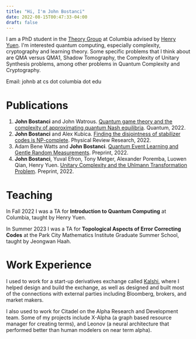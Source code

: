 ```yaml
---
title: "Hi, I'm John Bostanci"
date: 2022-08-15T00:47:33-04:00
draft: false
---
```

I am a PhD student in the [Theory Group](https://theory.cs.columbia.edu/) at Columbia advised by [Henry Yuen](https://henryyuen.net/).  I'm interested quantum computing, especially complexity, cryptography and learning theory.  Some specific problems that I think about are QMA versus QMA1, Shadow Tomography, the Complexity of Unitary Synthesis problems, among other problems in Quantum Complexity and Cryptography. 

Email: johnb at cs dot columbia dot edu

# Publications
1. __John Bostanci__ and John Watrous. [Quantum game theory and the complexity of approximating quantum Nash equilibria](https://arxiv.org/abs/2102.00512). Quantum, 2022.
2. __John Bostanci__ and Alex Kubica. [Finding the disjointness of stabilizer codes is NP-complete](https://arxiv.org/abs/2108.04738). Physical Review Research, 2022.
3. Adam Bene Watts and __John Bostanci__. [Quantum Event Learning and Gentle Random Measurements](https://arxiv.org/abs/2210.09155).  Preprint, 2022.
4. __John Bostanci__, Yuval Efron, Tony Metger, Alexander Poremba, Luowen Qian, Henry Yuen. [Unitary Complexity and the Uhlmann Transformation Problem](https://arxiv.org/abs/2306.13073). Preprint, 2022.

# Teaching
In Fall 2022 I was a TA for __Introduction to Quantum Computing__ at Columbia, taught by Henry Yuen.

In Summer 2023 I was a TA for __Topological Aspects of Error Correcting Codes__ at the Park City Mathematics Institute Graduate Summer School, taught by Jeongwan Haah. 

# Work Experience
I used to work for a start-up derivatives exchange called [Kalshi](https://kalshi.com/), where I helped design and build the exchange, as well as designed and built most of the connections with external parties including Bloomberg, brokers, and market makers.   

I also used to work for Citadel on the Alpha Research and Development team.  Some of my projects include X-Alpha (a graph based resource manager for creating terms), and Leonov (a neural architecture that performed better than human modelers on near term alpha).  


